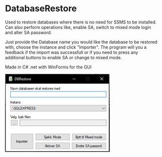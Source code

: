 # DatabaseRestore
Used to restore databases where there is no need for SSMS to be installed.
Can also perform operations like, enable SA, switch to mixed mode login and alter SA password.

Just provide the Database name you would like the database to be restored with, choose the instance and click "Importer". 
The program will you a feedback if the import was successfull or if you need to press any additional buttons to enable SA or change to mixed mode.

Made in C# .net with WinForms for the GUI

![Application screenshot](docs/img/dbrestore.PNG)
